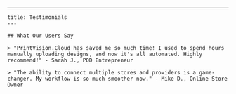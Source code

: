 ---
    title: Testimonials
    ---

    ## What Our Users Say

    > "PrintVision.Cloud has saved me so much time! I used to spend hours manually uploading designs, and now it's all automated. Highly recommend!" - Sarah J., POD Entrepreneur

    > "The ability to connect multiple stores and providers is a game-changer. My workflow is so much smoother now." - Mike D., Online Store Owner
